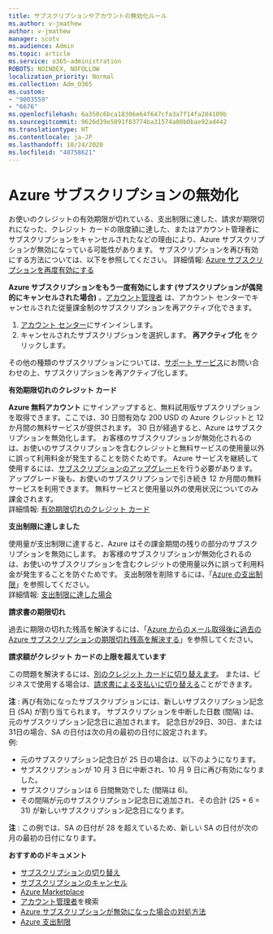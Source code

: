 ```yaml
---
title: サブスクリプションやアカウントの無効化ルール
ms.author: v-jmathew
author: v-jmathew
manager: scotv
ms.audience: Admin
ms.topic: article
ms.service: o365-administration
ROBOTS: NOINDEX, NOFOLLOW
localization_priority: Normal
ms.collection: Adm_O365
ms.custom:
- "9003559"
- "6676"
ms.openlocfilehash: 6a350c6bca18306e64f647cfa3a7f14fa204109b
ms.sourcegitcommit: 9626d39e5891f83774ba31574a00b0bae92ad442
ms.translationtype: HT
ms.contentlocale: ja-JP
ms.lasthandoff: 10/24/2020
ms.locfileid: "48758621"
---
```

# <a name="azure-subscription-disabled"></a>Azure サブスクリプションの無効化

お使いのクレジットの有効期限が切れている、支出制限に達した、請求が期限切れになった、クレジット カードの限度額に達した、またはアカウント管理者にサブスクリプションをキャンセルされたなどの理由により、Azure サブスクリプションが無効になっている可能性があります。 サブスクリプションを再び有効にする方法については、以下を参照してください。 詳細情報: [Azure サブスクリプションを再度有効にする](https://docs.microsoft.com/azure/billing/billing-subscription-become-disable?WT.mc_id=Portal-Microsoft_Azure_Support)

**Azure サブスクリプションをもう一度有効にします (サブスクリプションが偶発的にキャンセルされた場合)** 。[アカウント管理者](https://docs.microsoft.com/azure/billing/billing-subscription-transfer?WT.mc_id=Portal-Microsoft_Azure_Support#whoisaa) は、アカウント センターでキャンセルされた従量課金制のサブスクリプションを再アクティブ化できます。

1. [アカウント センター](https://account.windowsazure.com/Subscriptions)にサインインします。
2. キャンセルされたサブスクリプションを選択します。 **再アクティブ化** をクリックします。

その他の種類のサブスクリプションについては、[サポート サービス](https://portal.azure.com/?#blade/Microsoft_Azure_Support/HelpAndSupportBlade)にお問い合わせの上、サブスクリプションを再アクティブ化します。

**有効期限切れのクレジット カード**

**Azure 無料アカウント** にサインアップすると、無料試用版サブスクリプションを取得できます。ここでは、30 日間有効な 200 USD の Azure クレジットと 12 か月間の無料サービスが提供されます。 30 日が経過すると、Azure はサブスクリプションを無効化します。 お客様のサブスクリプションが無効化されるのは、お使いのサブスクリプションを含むクレジットと無料サービスの使用量以外に誤って利用料金が発生することを防ぐためです。 Azure サービスを継続して使用するには、[サブスクリプションのアップグレード](https://docs.microsoft.com/azure/billing/billing-upgrade-azure-subscription?WT.mc_id=Portal-Microsoft_Azure_Support)を行う必要があります。 アップグレード後も、お使いのサブスクリプションで引き続き 12 か月間の無料サービスを利用できます。 無料サービスと使用量以外の使用状況についてのみ課金されます。  
詳細情報: [有効期限切れのクレジット カード](https://docs.microsoft.com/azure/billing/billing-subscription-become-disable?WT.mc_id=Portal-Microsoft_Azure_Support#your-credit-is-expired)

**支出制限に達しました**

使用量が支出制限に達すると、Azure はその課金期間の残りの部分のサブスクリプションを無効にします。 お客様のサブスクリプションが無効化されるのは、お使いのサブスクリプションを含むクレジットの使用量以外に誤って利用料金が発生することを防ぐためです。 支出制限を削除するには、「[Azure の支出制限](https://docs.microsoft.com/azure/cost-management-billing/manage/spending-limit?WT.mc_id=Portal-Microsoft_Azure_Support)」を参照してください。  
詳細情報: [支出制限に達した場合](https://docs.microsoft.com/azure/cost-management-billing/manage/subscription-disabled?WT.mc_id=Portal-Microsoft_Azure_Support#you-reached-your-spending-limit)

**請求書の期限切れ**

過去に期限の切れた残高を解決するには、「[Azure からのメール取得後に過去の Azure サブスクリプションの期限切れ残高を解決する](https://docs.microsoft.com/azure/billing/billing-azure-subscription-past-due-balance?WT.mc_id=Portal-Microsoft_Azure_Support)」を参照してください。

**請求額がクレジット カードの上限を超えています**

この問題を解決するには、[別のクレジット カードに切り替えます](https://docs.microsoft.com/azure/billing/billing-how-to-change-credit-card?WT.mc_id=Portal-Microsoft_Azure_Support)。 または、ビジネスで使用する場合は、[請求書による支払いに切り替える](https://docs.microsoft.com/azure/billing/billing-how-to-pay-by-invoice?WT.mc_id=Portal-Microsoft_Azure_Support)ことができます。

**注** : 再び有効になったサブスクリプションには、新しいサブスクリプション記念日 (SA) が割り当てられます。 サブスクリプションを中断した日数 (間隔) は、元のサブスクリプション記念日に追加されます。 記念日が29日、30日、または31日の場合、SA の日付は次の月の最初の日付に設定されます。  
例: 

- 元のサブスクリプション記念日が 25 日の場合は、以下のようになります。
- サブスクリプションが 10 月 3 日に中断され、10 月 9 日に再び有効になりました。
- サブスクリプションは 6 日間無効でした (間隔は 6)。
- その間隔が元のサブスクリプション記念日に追加され、その合計 (25 + 6 = 31) が新しいサブスクリプション記念日になります。 

**注** : この例では、SA の日付が 28 を超えているため、新しい SA の日付が次の月の最初の日付になります。

**おすすめのドキュメント**

- [サブスクリプションの切り替え](https://docs.microsoft.com/azure/billing/billing-how-to-switch-azure-offer?WT.mc_id=Portal-Microsoft_Azure_Support)  
- [サブスクリプションのキャンセル](https://docs.microsoft.com/azure/billing/billing-how-to-cancel-azure-subscription?WT.mc_id=Portal-Microsoft_Azure_Support)  
- [Azure Marketplace](https://azuremarketplace.microsoft.com/marketplace/?source=datamarket)
- [アカウント管理者](https://docs.microsoft.com/azure/billing/billing-subscription-transfer?WT.mc_id=Portal-Microsoft_Azure_Support#whoisaa)を検索
- [Azure サブスクリプションが無効になった場合の対処方法](https://docs.microsoft.com/azure/billing/billing-subscription-become-disable/?WT.mc_id=Portal-Microsoft_Azure_Support)
- [Azure 支出制限](https://docs.microsoft.com/azure/cost-management-billing/manage/spending-limit?WT.mc_id=Portal-Microsoft_Azure_Support)

